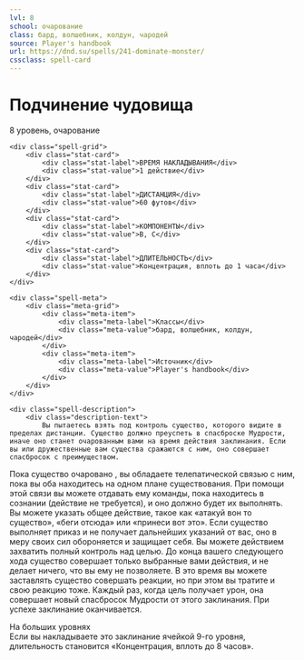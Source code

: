 ```yaml
---
lvl: 8
school: очарование
class: бард, волшебник, колдун, чародей
source: Player's handbook
url: https://dnd.su/spells/241-dominate-monster/
cssclass: spell-card
---
```


<div class="spell-container">
    <div class="spell-header">
        <h1 class="spell-name">Подчинение чудовища</h1>
        <div class="spell-level">8 уровень, очарование</div>
    </div>
    
    <div class="spell-grid">
        <div class="stat-card">
            <div class="stat-label">ВРЕМЯ НАКЛАДЫВАНИЯ</div>
            <div class="stat-value">1 действие</div>
        </div>
        <div class="stat-card">
            <div class="stat-label">ДИСТАНЦИЯ</div>
            <div class="stat-value">60 футов</div>
        </div>
        <div class="stat-card">
            <div class="stat-label">КОМПОНЕНТЫ</div>
            <div class="stat-value">В, С</div>
        </div>
        <div class="stat-card">
            <div class="stat-label">ДЛИТЕЛЬНОСТЬ</div>
            <div class="stat-value">Концентрация, вплоть до 1 часа</div>
        </div>
    </div>
    
    <div class="spell-meta">
        <div class="meta-grid">
            <div class="meta-item">
                <div class="meta-label">Классы</div>
                <div class="meta-value">бард, волшебник, колдун, чародей</div>
            </div>
            <div class="meta-item">
                <div class="meta-label">Источник</div>
                <div class="meta-value">Player's handbook</div>
            </div>
        </div>
    </div>
    
    <div class="spell-description">
        <div class="description-text">
            Вы пытаетесь взять под контроль существо, которого видите в пределах дистанции. Существо должно преуспеть в спасброске Мудрости, иначе оно станет очарованным вами на время действия заклинания. Если вы или дружественные вам существа сражаются с ним, оно совершает спасбросок с преимуществом.
Пока существо очаровано , вы обладаете телепатической связью с ним, пока вы оба находитесь на одном плане существования. При помощи этой связи вы можете отдавать ему команды, пока находитесь в сознании (действие не требуется), и оно должно будет их выполнять. Вы можете указать общее действие, такое как «атакуй вон то существо», «беги отсюда» или «принеси вот это». Если существо выполняет приказ и не получает дальнейших указаний от вас, оно в меру своих сил обороняется и защищает себя.
Вы можете действием захватить полный контроль над целью. До конца вашего следующего хода существо совершает только выбранные вами действия, и не делает ничего, что вы ему не позволяете. В это время вы можете заставлять существо совершать реакции, но при этом вы тратите и свою реакцию тоже.
Каждый раз, когда цель получает урон, она совершает новый спасбросок Мудрости от этого заклинания. При успехе заклинание оканчивается.
        </div>
        <div class="higher-levels">
            <div class="higher-levels-title">На больших уровнях</div>
            <div class="higher-levels-text">
                Если вы накладываете это заклинание ячейкой 9-го уровня, длительность становится «Концентрация, вплоть до 8 часов».
            </div>
        </div>
    </div>
</div>